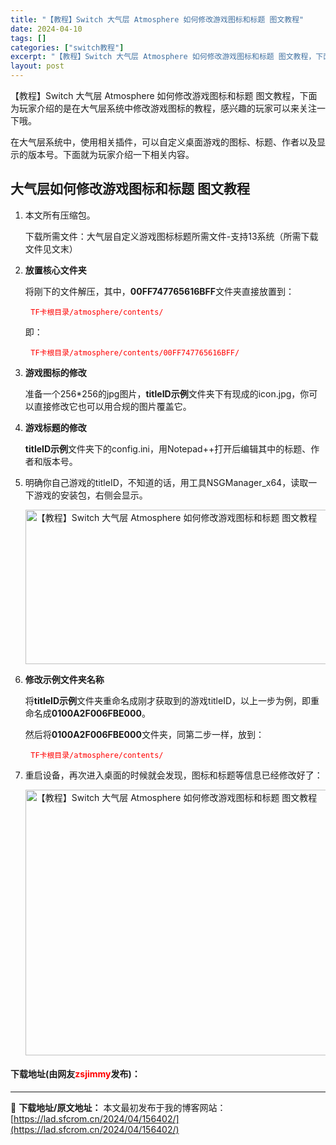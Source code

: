 ```yaml
---
title: "【教程】Switch 大气层 Atmosphere 如何修改游戏图标和标题 图文教程"
date: 2024-04-10
tags: []
categories: ["switch教程"]
excerpt: "【教程】Switch 大气层 Atmosphere 如何修改游戏图标和标题 图文教程，下面为玩家介绍的是在大气层系统中修改游戏图标的教程，感兴趣的玩家可以来关注一下哦。 在大气层系统中，使用相关插件，可以自定义桌面游戏的图标、标题、作者以及显示的版本号。下面就为玩家介绍一下相关内容。 大气层如何修改&hellip;"
layout: post
---
```


 <p>【教程】Switch 大气层 Atmosphere 如何修改游戏图标和标题 图文教程，下面为玩家介绍的是在大气层系统中修改游戏图标的教程，感兴趣的玩家可以来关注一下哦。</p> <p>在大气层系统中，使用相关插件，可以自定义桌面游戏的图标、标题、作者以及显示的版本号。下面就为玩家介绍一下相关内容。</p> <h2>大气层如何修改游戏图标和标题 图文教程</h2> <ol> <li> <p>本文所有压缩包。</p> <p>下载所需文件：大气层自定义游戏图标标题所需文件-支持13系统（所需下载文件见文末）</p></li> <li> <p><strong>放置核心文件夹</strong></p> <p>将刚下的文件解压，其中，<strong>00FF747765616BFF</strong>文件夹直接放置到：</p> <pre> <span style="color:#FF0000;"><code>TF卡根目录/atmosphere/contents/</code></span></pre> <p>即：</p> <pre> <span style="color:#FF0000;"><code>TF卡根目录/atmosphere/contents/00FF747765616BFF/</code></span></pre></li> <li> <p><strong>游戏图标的修改</strong></p> <p>准备一个256*256的jpg图片，<strong>titleID示例</strong>文件夹下有现成的icon.jpg，你可以直接修改它也可以用合规的图片覆盖它。</p></li> <li> <p><strong>游戏标题的修改</strong></p> <p><strong>titleID示例</strong>文件夹下的config.ini，用Notepad++打开后编辑其中的标题、作者和版本号。</p></li> <li> <p>明确你自己游戏的titleID，不知道的话，用工具NSGManager_x64，读取一下游戏的安装包，右侧会显示。</p> <p><img src="https://lad.sfcrom.cn/wp-content/uploads/2024/04/20240410_66162e93c8abd.webp" style="width: 762px; height: 247px;" alt="【教程】Switch 大气层 Atmosphere 如何修改游戏图标和标题 图文教程" /></p></li> <li> <p><strong>修改示例文件夹名称</strong></p> <p>将<strong>titleID示例</strong>文件夹重命名成刚才获取到的游戏titleID，以上一步为例，即重命名成<strong>0100A2F006FBE000</strong>。</p> <p>然后将<strong>0100A2F006FBE000</strong>文件夹，同第二步一样，放到：</p> <pre> <span style="color:#FF0000;"><code>TF卡根目录/atmosphere/contents/</code></span></pre></li> <li>重启设备，再次进入桌面的时候就会发现，图标和标题等信息已经修改好了：   <p><img src="https://lad.sfcrom.cn/wp-content/uploads/2024/04/20240410_66162e941cb47.webp" style="width: 758px; height: 425px;" alt="【教程】Switch 大气层 Atmosphere 如何修改游戏图标和标题 图文教程" /></p></li> </ol> <p><h4>下载地址(由网友<font color="red">zsjimmy</font>发布)：</h4></p> 

---
📖 **下载地址/原文地址：** 本文最初发布于我的博客网站：[https://lad.sfcrom.cn/2024/04/156402/](https://lad.sfcrom.cn/2024/04/156402/)
